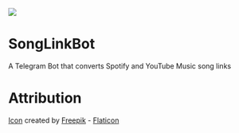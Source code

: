 ![](https://imgur.com/QViYxpM.png)

# SongLinkBot
A Telegram Bot that converts Spotify and YouTube Music song links

# Attribution
[Icon](https://www.flaticon.com/premium-icon/music-notes_1895657) created by [Freepik](https://www.flaticon.com/authors/freepik) - [Flaticon](https://www.flaticon.com/)
